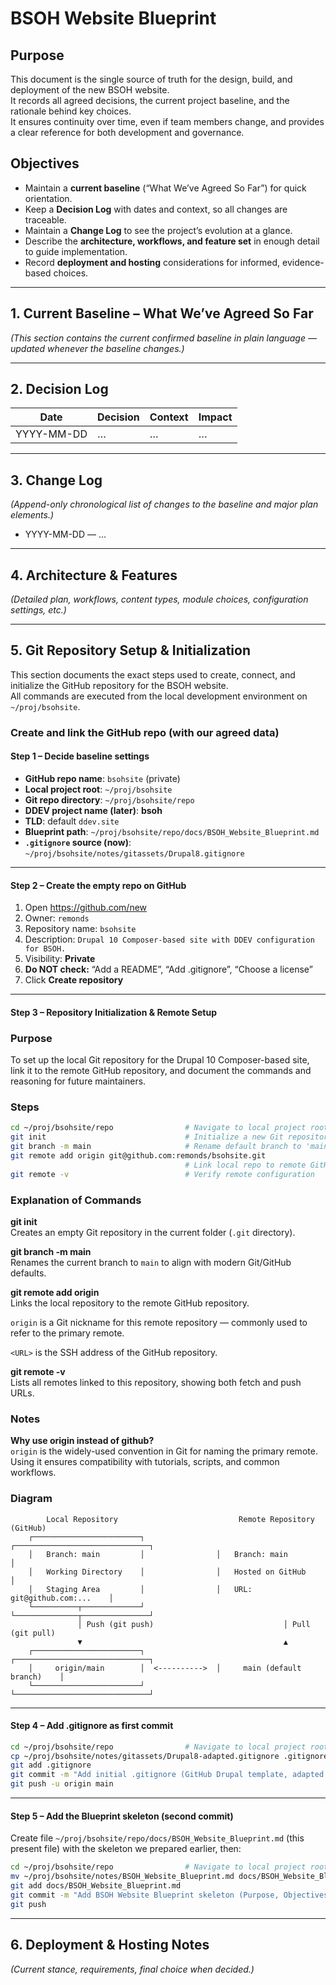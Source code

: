 # BSOH Website Blueprint

## Purpose
This document is the single source of truth for the design, build, and deployment of the new BSOH website.  
It records all agreed decisions, the current project baseline, and the rationale behind key choices.  
It ensures continuity over time, even if team members change, and provides a clear reference for both development and governance.

## Objectives
- Maintain a **current baseline** (“What We’ve Agreed So Far”) for quick orientation.
- Keep a **Decision Log** with dates and context, so all changes are traceable.
- Maintain a **Change Log** to see the project’s evolution at a glance.
- Describe the **architecture, workflows, and feature set** in enough detail to guide implementation.
- Record **deployment and hosting** considerations for informed, evidence-based choices.

---

## 1. Current Baseline – What We’ve Agreed So Far
*(This section contains the current confirmed baseline in plain language — updated whenever the baseline changes.)*

---

## 2. Decision Log
| Date       | Decision | Context | Impact |
|------------|----------|---------|--------|
| YYYY-MM-DD | …        | …       | …      |

---

## 3. Change Log
*(Append-only chronological list of changes to the baseline and major plan elements.)*

- YYYY-MM-DD — …

---

## 4. Architecture & Features
*(Detailed plan, workflows, content types, module choices, configuration settings, etc.)*

---

## 5. Git Repository Setup & Initialization

This section documents the exact steps used to create, connect, and initialize the GitHub repository for the BSOH website.  
All commands are executed from the local development environment on `~/proj/bsohsite`.

### Create and link the GitHub repo (with our agreed data)

#### Step 1 – Decide baseline settings
- **GitHub repo name**: `bsohsite` (private)  
- **Local project root**: `~/proj/bsohsite`  
- **Git repo directory**: `~/proj/bsohsite/repo`  
- **DDEV project name (later)**: **bsoh**  
- **TLD**: default `ddev.site`  
- **Blueprint path**: `~/proj/bsohsite/repo/docs/BSOH_Website_Blueprint.md`  
- **`.gitignore` source (now)**: `~/proj/bsohsite/notes/gitassets/Drupal8.gitignore`  

---

#### Step 2 – Create the empty repo on GitHub
1. Open https://github.com/new  
2. Owner: `remonds`  
3. Repository name: `bsohsite`  
4. Description: `Drupal 10 Composer-based site with DDEV configuration for BSOH.`  
5. Visibility: **Private**  
6. **Do NOT check:** “Add a README”, “Add .gitignore”, “Choose a license”  
7. Click **Create repository**

---

#### Step 3 – Repository Initialization & Remote Setup

### Purpose
To set up the local Git repository for the Drupal 10 Composer-based site, link it to the remote GitHub repository, and document the commands and reasoning for future maintainers.

### Steps
```bash
cd ~/proj/bsohsite/repo                # Navigate to local project root
git init                               # Initialize a new Git repository
git branch -m main                     # Rename default branch to 'main'
git remote add origin git@github.com:remonds/bsohsite.git
                                       # Link local repo to remote GitHub repo ('origin')
git remote -v                          # Verify remote configuration
```

### Explanation of Commands
**git init**  
Creates an empty Git repository in the current folder (`.git` directory).

**git branch -m main**  
Renames the current branch to `main` to align with modern Git/GitHub defaults.

**git remote add origin <URL>**  
Links the local repository to the remote GitHub repository.  

`origin` is a Git nickname for this remote repository — commonly used to refer to the primary remote.  

`<URL>` is the SSH address of the GitHub repository.

**git remote -v**  
Lists all remotes linked to this repository, showing both fetch and push URLs.

### Notes
**Why use origin instead of github?**  
`origin` is the widely-used convention in Git for naming the primary remote.  
Using it ensures compatibility with tutorials, scripts, and common workflows.

### Diagram

```
        Local Repository                           Remote Repository (GitHub)
    ┌────────────────────────┐                ┌──────────────────────────────┐
    │   Branch: main         │                │   Branch: main               │
    │   Working Directory    │                │   Hosted on GitHub           │
    │   Staging Area         │                │   URL: git@github.com:...    │
    └──────────┬─────────────┘                └──────────────┬───────────────┘
               │ Push (git push)                             │ Pull (git pull)
               ▼                                             ▲
    ┌────────────────────────┐                ┌──────────────────────────────┐
    │     origin/main        │  <---------->  │     main (default branch)    │
    └────────────────────────┘                └──────────────────────────────┘

```

---

#### Step 4 – Add .gitignore as first commit

```bash
cd ~/proj/bsohsite/repo                # Navigate to local project root
cp ~/proj/bsohsite/notes/gitassets/Drupal8-adapted.gitignore .gitignore
git add .gitignore
git commit -m "Add initial .gitignore (GitHub Drupal template, adapted for Drupal 10 + Composer + DDEV; BSOH notes included)"
git push -u origin main
```

---

#### Step 5 – Add the Blueprint skeleton (second commit)

Create file `~/proj/bsohsite/repo/docs/BSOH_Website_Blueprint.md` (this present file) with the skeleton we prepared earlier, then:

```bash
cd ~/proj/bsohsite/repo                # Navigate to local project root
mv ~/proj/bsohsite/notes/BSOH_Website_Blueprint.md docs/BSOH_Website_Blueprint.md
git add docs/BSOH_Website_Blueprint.md
git commit -m "Add BSOH Website Blueprint skeleton (Purpose, Objectives, Baseline, Decision Log, Change Log)"
git push
```

---

## 6. Deployment & Hosting Notes
*(Current stance, requirements, final choice when decided.)*
